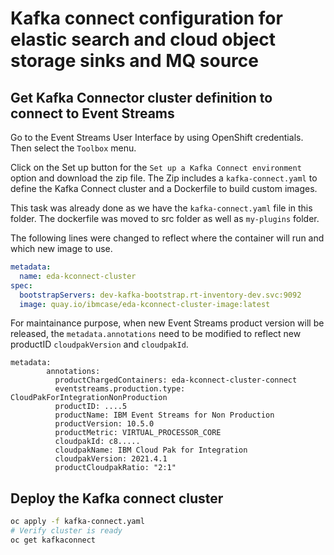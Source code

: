 
# Kafka connect configuration for elastic search and cloud object storage sinks and MQ source

## Get Kafka Connector cluster definition to connect to Event Streams

Go to the Event Streams User Interface by using OpenShift credentials. Then select the `Toolbox` menu.

Click on the Set up button for the `Set up a Kafka Connect environment` option and download the zip file. The Zip
includes a `kafka-connect.yaml` to define the Kafka Connect cluster and a Dockerfile to build custom images.

This task was already done as we have the `kafka-connect.yaml` file in this folder. The dockerfile was moved to src folder as well as `my-plugins` folder.

The following lines were changed to reflect where the container will run and which new image to use.

```yaml
metadata:
  name: eda-kconnect-cluster
spec:
  bootstrapServers: dev-kafka-bootstrap.rt-inventory-dev.svc:9092
  image: quay.io/ibmcase/eda-kconnect-cluster-image:latest
```

For maintainance purpose, when new Event Streams product version will be released, the `metadata.annotations` need to be modified to reflect new productID 
`cloudpakVersion` and `cloudpakId`.

```
metadata:
        annotations:
          productChargedContainers: eda-kconnect-cluster-connect
          eventstreams.production.type: CloudPakForIntegrationNonProduction
          productID: ....5
          productName: IBM Event Streams for Non Production
          productVersion: 10.5.0
          productMetric: VIRTUAL_PROCESSOR_CORE
          cloudpakId: c8.....
          cloudpakName: IBM Cloud Pak for Integration
          cloudpakVersion: 2021.4.1
          productCloudpakRatio: "2:1"
```


## Deploy the Kafka connect cluster

```sh
oc apply -f kafka-connect.yaml
# Verify cluster is ready
oc get kafkaconnect
```